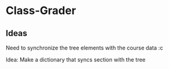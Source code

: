 # Class-Grader

## Ideas

Need to synchronize the tree elements with the course data :c

Idea:
Make a dictionary that syncs section with the tree